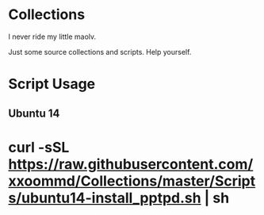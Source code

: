 Collections
===========

I never ride my little maolv.

Just some source collections and scripts. Help yourself.


# Script Usage

## Ubuntu 14
# curl -sSL https://raw.githubusercontent.com/xxoommd/Collections/master/Scripts/ubuntu14-install_pptpd.sh | sh
